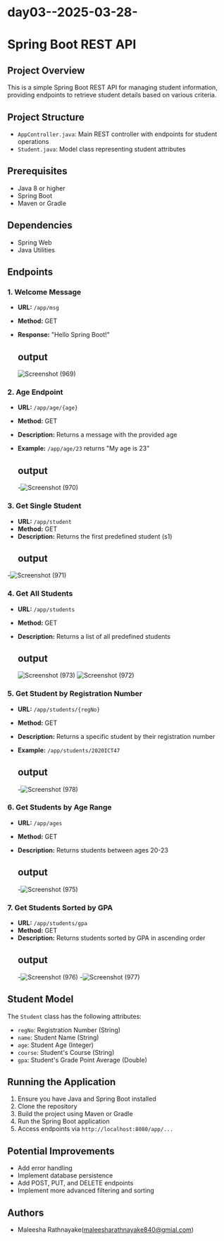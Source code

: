# day03--2025-03-28-
# Spring Boot REST API

## Project Overview
This is a simple Spring Boot REST API for managing student information, providing endpoints to retrieve student details based on various criteria.

## Project Structure
- `AppController.java`: Main REST controller with endpoints for student operations
- `Student.java`: Model class representing student attributes

## Prerequisites
- Java 8 or higher
- Spring Boot
- Maven or Gradle

## Dependencies
- Spring Web
- Java Utilities

## Endpoints

### 1. Welcome Message
- **URL:** `/app/msg`
- **Method:** GET
- **Response:** "Hello Spring Boot!"
    ## output

  ![Screenshot (969)](https://github.com/user-attachments/assets/9fa1de4c-b641-4cf1-90ac-c29ab3e18e42)

### 2. Age Endpoint
- **URL:** `/app/age/{age}`
- **Method:** GET
- **Description:** Returns a message with the provided age
- **Example:** `/app/age/23` returns "My age is 23"
    ## output

     -![Screenshot (970)](https://github.com/user-attachments/assets/a7b892f3-c05d-47c8-900c-955820880baf)

      
### 3. Get Single Student
- **URL:** `/app/student`
- **Method:** GET
- **Description:** Returns the first predefined student (s1)
    ## output

-![Screenshot (971)](https://github.com/user-attachments/assets/65682061-6336-4d8b-b239-88b3b7424134)

### 4. Get All Students
- **URL:** `/app/students`
- **Method:** GET
- **Description:** Returns a list of all predefined students
    ## output

    ![Screenshot (973)](https://github.com/user-attachments/assets/29d443bf-aeb8-4a51-a474-f56d1a97f5b4)
    ![Screenshot (972)](https://github.com/user-attachments/assets/401b2637-260f-4ad0-aa49-e25f8b8b9c9f)

### 5. Get Student by Registration Number
- **URL:** `/app/students/{regNo}`
- **Method:** GET
- **Description:** Returns a specific student by their registration number
- **Example:** `/app/students/2020ICT47`
     ## output

  -![Screenshot (978)](https://github.com/user-attachments/assets/279a25ba-23f8-443f-a935-1396ed219e4e)

### 6. Get Students by Age Range
- **URL:** `/app/ages`
- **Method:** GET
- **Description:** Returns students between ages 20-23
     ## output

    -![Screenshot (975)](https://github.com/user-attachments/assets/a71d475b-d8a5-4230-90a5-e35550308adc)

### 7. Get Students Sorted by GPA
- **URL:** `/app/students/gpa`
- **Method:** GET
- **Description:** Returns students sorted by GPA in ascending order
     ## output
    -![Screenshot (976)](https://github.com/user-attachments/assets/414b7aff-b63a-4fcd-9213-c620e70c25cf)
    -![Screenshot (977)](https://github.com/user-attachments/assets/fba9a9c0-8365-418b-a2ed-8bdfc814d138)

## Student Model
The `Student` class has the following attributes:
- `regNo`: Registration Number (String)
- `name`: Student Name (String)
- `age`: Student Age (Integer)
- `course`: Student's Course (String)
- `gpa`: Student's Grade Point Average (Double)


## Running the Application
1. Ensure you have Java and Spring Boot installed
2. Clone the repository
3. Build the project using Maven or Gradle
4. Run the Spring Boot application
5. Access endpoints via `http://localhost:8080/app/...`

## Potential Improvements
- Add error handling
- Implement database persistence
- Add POST, PUT, and DELETE endpoints
- Implement more advanced filtering and sorting

## Authors
- Maleesha Rathnayake(maleesharathnayake840@gmial.com)
